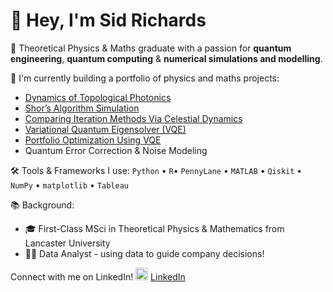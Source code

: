 # 👋 Hey, I'm Sid Richards
🧠 Theoretical Physics & Maths graduate with a passion for **quantum engineering**, **quantum computing** & **numerical simulations and modelling**.

🔬 I'm currently building a portfolio of physics and maths projects:
- [Dynamics of Topological Photonics](https://github.com/SidRichardsQuantum/Dynamics_of_Topological_Photonics)
- [Shor’s Algorithm Simulation](https://github.com/SidRichardsQuantum/Shors_Algorithm_Simulation)
- [Comparing Iteration Methods Via Celestial Dynamics](https://github.com/SidRichardsQuantum/Celestial_Dynamics_Iteration_Methods)
- [Variational Quantum Eigensolver (VQE)](https://github.com/SidRichardsQuantum/Variational_Quantum_Eigensolver)
- [Portfolio Optimization Using VQE](https://github.com/SidRichardsQuantum/VQE_Portfolio_Optimization)
- Quantum Error Correction & Noise Modeling

🛠️ Tools & Frameworks I use:
`Python` • `R`• `PennyLane` • `MATLAB` • `Qiskit`  • `NumPy` • `matplotlib` • `Tableau`

📚 Background:
- 🎓 First-Class MSci in Theoretical Physics & Mathematics from Lancaster University
- 🧑‍💻 Data Analyst - using data to guide company decisions!

Connect with me on LinkedIn!
<img src="https://cdn.jsdelivr.net/gh/devicons/devicon/icons/linkedin/linkedin-original.svg" width="20" /> [LinkedIn](https://www.linkedin.com/in/sid-richards-21374b30b/)
